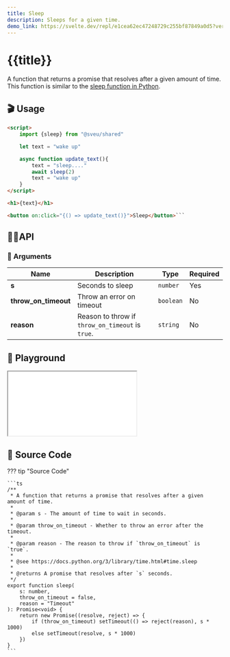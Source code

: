 ```yaml
---
title: Sleep
description: Sleeps for a given time.
demo_link: https://svelte.dev/repl/e1cea62ec47248729c255bf87849a0d5?version=3.55.1
---
```


# {{title}}

A function that returns a promise that resolves after a given amount of time. This function is similar to the [sleep function in Python](https://docs.python.org/3/library/time.html#time.sleep).

## 🎬 Usage

```html
<script>
    import {sleep} from "@sveu/shared"

    let text = "wake up"

    async function update_text(){
        text = "sleep...."
        await sleep(2)
        text = "wake up"
    }
</script>

<h1>{text}</h1>

<button on:click="{() => update_text()}">Sleep</button>```
```

## 👩‍💻API

### 👻 Arguments

| Name                | Description                          | Type                          | Required |
| ------------------- | ------------------------------------ | ----------------------------- | -------- |
| **s**               | Seconds to sleep                     | `number`                      | Yes      |
| **throw_on_timeout**| Throw an error on timeout            | `boolean`                     | No       |
| **reason**          | Reason to throw if `throw_on_timeout` is `true`. | `string`                      | No       |

## 🧪 Playground

<iframe class="h-120 w-full" src="{{demo_link}}"></iframe>

## 👀 Source Code

??? tip "Source Code"

    ```ts
    /**
     * A function that returns a promise that resolves after a given amount of time.
     *
     * @param s - The amount of time to wait in seconds.
     *
     * @param throw_on_timeout - Whether to throw an error after the timeout.
     *
     * @param reason - The reason to throw if `throw_on_timeout` is `true`.
     *
     * @see https://docs.python.org/3/library/time.html#time.sleep
     *
     * @returns A promise that resolves after `s` seconds.
     */
    export function sleep(
        s: number,
        throw_on_timeout = false,
        reason = "Timeout"
    ): Promise<void> {
        return new Promise((resolve, reject) => {
            if (throw_on_timeout) setTimeout(() => reject(reason), s * 1000)
            else setTimeout(resolve, s * 1000)
        })
    }
    ```
